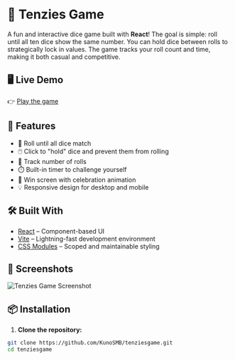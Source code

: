 # 🎲 Tenzies Game

A fun and interactive dice game built with **React**! The goal is simple: roll until all ten dice show the same number. You can hold dice between rolls to strategically lock in values. The game tracks your roll count and time, making it both casual and competitive.

## 🖥️ Live Demo

👉 [Play the game](https://smb-tenzies-game.netlify.app/)

## 🚀 Features

- 🎯 Roll until all dice match
- 🖱️ Click to "hold" dice and prevent them from rolling
- 🔁 Track number of rolls
- ⏱️ Built-in timer to challenge yourself
- 🥳 Win screen with celebration animation
- 💡 Responsive design for desktop and mobile

## 🛠️ Built With

- [React](https://reactjs.org/) – Component-based UI
- [Vite](https://vitejs.dev/) – Lightning-fast development environment
- [CSS Modules](https://github.com/css-modules/css-modules) – Scoped and maintainable styling

## 📸 Screenshots

![Tenzies Game Screenshot](https://imgur.com/a/Obv3qsO)

## 📦 Installation

1. **Clone the repository:**

```bash
git clone https://github.com/KunoSMB/tenziesgame.git
cd tenziesgame
